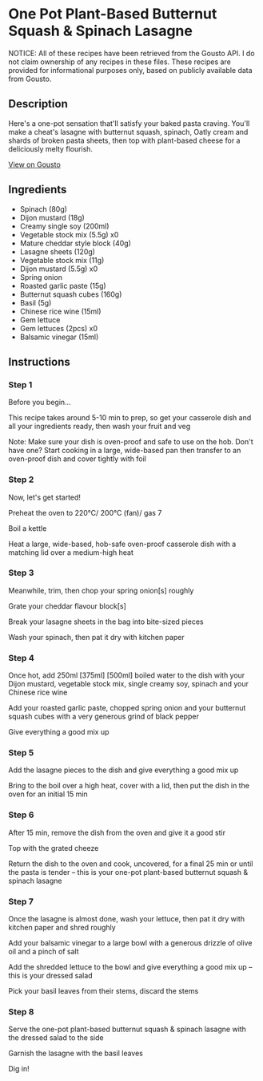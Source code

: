 # One Pot Plant-Based Butternut Squash & Spinach Lasagne

NOTICE: All of these recipes have been retrieved from the Gousto API. I do not claim ownership of any recipes in these files. These recipes are provided for informational purposes only, based on publicly available data from Gousto.

## Description

Here's a one-pot sensation that'll satisfy your baked pasta craving. You'll make a cheat's lasagne with butternut squash, spinach, Oatly cream and shards of broken pasta sheets, then top with plant-based cheese for a deliciously melty flourish. 

[View on Gousto](https://www.gousto.co.uk/recipes/cookbook/one-pot-plant-based-butternut-squash-spinach-lasagne)

## Ingredients

- Spinach (80g)
- Dijon mustard (18g)
- Creamy single soy (200ml)
- Vegetable stock mix (5.5g) x0
- Mature cheddar style block (40g)
- Lasagne sheets (120g)
- Vegetable stock mix (11g)
- Dijon mustard (5.5g) x0
- Spring onion
- Roasted garlic paste (15g)
- Butternut squash cubes (160g)
- Basil (5g)
- Chinese rice wine (15ml)
- Gem lettuce
- Gem lettuces (2pcs) x0
- Balsamic vinegar (15ml)

## Instructions


### Step 1

Before you begin...

This recipe takes around 5-10 min<span class="text-danger"> </span>to prep, so get your casserole dish and all your ingredients ready, then wash your fruit and veg

Note: Make sure your dish is oven-proof and safe to use on the hob. Don't have one? Start cooking in a large, wide-based pan then transfer to an oven-proof dish and cover tightly with foil


### Step 2

Now, let's get started!

Preheat the oven to 220°C/ 200°C (fan)/ gas 7

Boil a kettle

Heat a large, wide-based, hob-safe oven-proof casserole dish with a matching lid over a medium-high heat


### Step 3

Meanwhile, trim, then chop your spring onion[s] roughly

Grate your cheddar flavour block[s]

Break your lasagne sheets in the bag into bite-sized pieces

Wash your spinach, then pat it dry with kitchen paper


### Step 4

Once hot, add 250ml<span class="text-purple"> [375ml]</span> <span class="text-danger">[500ml]</span> boiled water to the dish with your Dijon mustard, vegetable stock mix, single creamy soy, spinach and your Chinese rice wine

Add your roasted garlic paste, chopped spring onion and your butternut squash cubes with a very generous grind of black pepper

Give everything a good mix up


### Step 5

Add the lasagne pieces to the dish and give everything a good mix up

Bring to the boil over a high heat, cover with a lid, then put the dish in the oven for an initial 15 min


### Step 6

After 15 min, remove the dish from the oven and give it a good stir

Top with the grated cheeze

Return the dish to the oven and cook, uncovered, for a final 25 min or until the pasta is tender – this is your one-pot plant-based butternut squash & spinach lasagne


### Step 7

Once the lasagne is almost done, wash your lettuce, then pat it dry with kitchen paper and shred roughly

Add your balsamic vinegar to a large bowl with a generous drizzle of olive oil and a pinch of salt

Add the shredded lettuce to the bowl and give everything a good mix up – this is your dressed salad

Pick your basil leaves from their stems, discard the stems

### Step 8

Serve the one-pot plant-based butternut squash & spinach lasagne with the dressed salad to the side

Garnish the lasagne with the basil leaves

Dig in!

